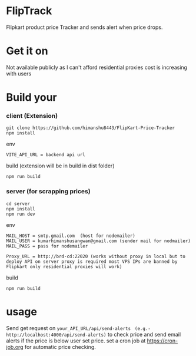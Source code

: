 # FlipTrack
 Flipkart product price Tracker and sends alert when price drops.


# Get it on
Not available publicly as I can't afford residential proxies cost is increasing with users
<!--[![Image Description](https://i.imgur.com/sEB2m5m.png)](https://microsoftedge.microsoft.com/addons/detail/fliptrack-flipkart-pric/bnpdinlljjfikbfieldlipidieagnmep)
   [![Available Chrome Web Store](https://i.imgur.com/dsKixGv.png)](https://chromewebstore.google.com/detail/fliptrack-flipkart-price/pekpfcghlbljghaojdlajgpceebobokd?hl=en)-->

# Build your

### client (Extension)
```
git clone https://github.com/himanshu8443/FlipKart-Price-Tracker
npm install
```
env
```
VITE_API_URL = backend api url
```
build (extension will be in build in dist folder)
```
npm run build
```

### server (for scrapping prices)
```
cd server
npm install
npm run dev 
```
env
```
MAIL_HOST = smtp.gmail.com  (host for nodemailer)
MAIL_USER = kumarhimanshusangwan@gmail.com (sender mail for nodmailer)
MAIL_PASS = pass for nodemailer

Proxy_URL = http://brd-cd:22020 (works without proxy in local but to deploy API on server proxy is required most VPS IPs are banned by Flipkart only residential proxies will work)
```


build
```
npm run build
```

# usage
Send get request on ```your_API_URL/api/send-alerts ``` ```(e.g.- http://localhost:4000/api/send-alerts)``` to check price and send email alerts if the price is below user set price.
set a cron job at https://cron-job.org for automatic price checking.
